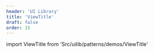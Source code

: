 ```yaml
---
header: 'UI Library'
title: 'ViewTitle'
draft: false
order: 15
---
```


<!--
  ATTENTION: This file is auto generated by using "makeDemosFactory".
  Do not change the content!
-->

import ViewTitle from 'Src/uilib/patterns/demos/ViewTitle'

<ViewTitle />
